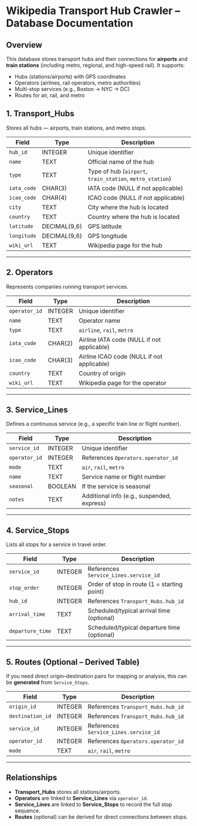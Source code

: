 # Wikipedia Transport Hub Crawler – Database Documentation

## Overview

This database stores transport hubs and their connections for **airports** and **train stations** (including metro, regional, and high-speed rail).
It supports:

* Hubs (stations/airports) with GPS coordinates
* Operators (airlines, rail operators, metro authorities)
* Multi-stop services (e.g., Boston → NYC → DC)
* Routes for air, rail, and metro

## **1. Transport\_Hubs**

Stores all hubs — airports, train stations, and metro stops.

| Field       | Type         | Description                                               |
| ----------- | ------------ | --------------------------------------------------------- |
| `hub_id`    | INTEGER      | Unique identifier                                         |
| `name`      | TEXT         | Official name of the hub                                  |
| `type`      | TEXT         | Type of hub (`airport`, `train_station`, `metro_station`) |
| `iata_code` | CHAR(3)      | IATA code (NULL if not applicable)                        |
| `icao_code` | CHAR(4)      | ICAO code (NULL if not applicable)                        |
| `city`      | TEXT         | City where the hub is located                             |
| `country`   | TEXT         | Country where the hub is located                          |
| `latitude`  | DECIMAL(9,6) | GPS latitude                                              |
| `longitude` | DECIMAL(9,6) | GPS longitude                                             |
| `wiki_url`  | TEXT         | Wikipedia page for the hub                                |

---

## **2. Operators**

Represents companies running transport services.

| Field         | Type    | Description                                |
| ------------- | ------- | ------------------------------------------ |
| `operator_id` | INTEGER | Unique identifier                          |
| `name`        | TEXT    | Operator name                              |
| `type`        | TEXT    | `airline`, `rail`, `metro`                 |
| `iata_code`   | CHAR(2) | Airline IATA code (NULL if not applicable) |
| `icao_code`   | CHAR(3) | Airline ICAO code (NULL if not applicable) |
| `country`     | TEXT    | Country of origin                          |
| `wiki_url`    | TEXT    | Wikipedia page for the operator            |

---

## **3. Service\_Lines**

Defines a continuous service (e.g., a specific train line or flight number).

| Field         | Type    | Description                                |
| ------------- | ------- | ------------------------------------------ |
| `service_id`  | INTEGER | Unique identifier                          |
| `operator_id` | INTEGER | References `Operators.operator_id`         |
| `mode`        | TEXT    | `air`, `rail`, `metro`                     |
| `name`        | TEXT    | Service name or flight number              |
| `seasonal`    | BOOLEAN | If the service is seasonal                 |
| `notes`       | TEXT    | Additional info (e.g., suspended, express) |

---

## **4. Service\_Stops**

Lists all stops for a service in travel order.

| Field            | Type    | Description                                 |
| ---------------- | ------- | ------------------------------------------- |
| `service_id`     | INTEGER | References `Service_Lines.service_id`       |
| `stop_order`     | INTEGER | Order of stop in route (1 = starting point) |
| `hub_id`         | INTEGER | References `Transport_Hubs.hub_id`          |
| `arrival_time`   | TEXT    | Scheduled/typical arrival time (optional)   |
| `departure_time` | TEXT    | Scheduled/typical departure time (optional) |

---

## **5. Routes (Optional – Derived Table)**

If you need direct origin–destination pairs for mapping or analysis, this can be **generated** from `Service_Stops`.

| Field            | Type    | Description                           |
| ---------------- | ------- | ------------------------------------- |
| `origin_id`      | INTEGER | References `Transport_Hubs.hub_id`    |
| `destination_id` | INTEGER | References `Transport_Hubs.hub_id`    |
| `service_id`     | INTEGER | References `Service_Lines.service_id` |
| `operator_id`    | INTEGER | References `Operators.operator_id`    |
| `mode`           | TEXT    | `air`, `rail`, `metro`                |

---

## Relationships

* **Transport\_Hubs** stores all stations/airports.
* **Operators** are linked to **Service\_Lines** via `operator_id`.
* **Service\_Lines** are linked to **Service\_Stops** to record the full stop sequence.
* **Routes** (optional) can be derived for direct connections between stops.
